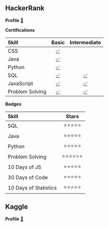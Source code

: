 ## **HackerRank**

**Profile** [📍](https://www.hackerrank.com/idk_the_answers)

**Certifications**

|**Skill**|**Basic**|**Intermediate**|
|:---------|:------:|:----------:|
| CSS | [✅](https://www.hackerrank.com/certificates/74e2c133af56) |
| Java | [✅](https://www.hackerrank.com/certificates/4df727d4313d) |
| Python | [✅](https://www.hackerrank.com/certificates/b62c983ccd51) |
| SQL | [✅](https://www.hackerrank.com/certificates/6ff6bdfb759d) | [✅](https://www.hackerrank.com/certificates/1a7c76db90d8) |
| JavaScript | [✅](https://www.hackerrank.com/certificates/15a72ed34c08) | [✅](https://www.hackerrank.com/certificates/947a39a12f85) |
| Problem Solving | [✅](https://www.hackerrank.com/certificates/50bfb6b47406) | [✅](https://www.hackerrank.com/certificates/94992adf1706) |

**Badges**

|**Skill**|**Stars**|
|:---------|:-------------:|
| SQL | ⭐⭐⭐⭐⭐ |
| Java | ⭐⭐⭐⭐⭐ |
| Python | ⭐⭐⭐⭐⭐ |
| Problem Solving | ⭐⭐⭐⭐⭐⭐ |
| 10 Days of JS | ⭐⭐⭐⭐⭐ |
| 30 Days of Code | ⭐⭐⭐⭐⭐ |
| 10 Days of Statistics | ⭐⭐⭐⭐⭐ |


## **Kaggle**

**Profile** [📍](https://www.kaggle.com/allenbphilip)